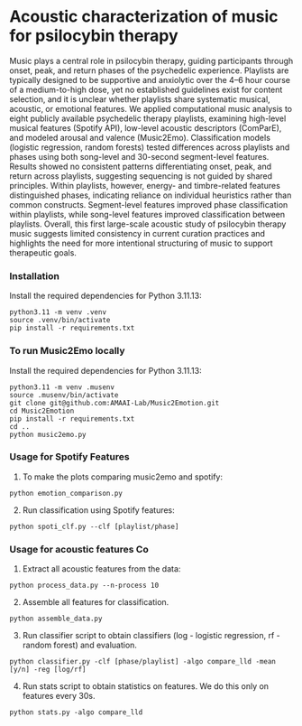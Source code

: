 # Acoustic characterization of music for psilocybin therapy

Music plays a central role in psilocybin therapy, guiding participants through onset, peak, and return phases of the psychedelic experience. Playlists are typically designed to be supportive and anxiolytic over the 4–6 hour course of a medium-to-high dose, yet no established guidelines exist for content selection, and it is unclear whether playlists share systematic musical, acoustic, or emotional features. We applied computational music analysis to eight publicly available psychedelic therapy playlists, examining high-level musical features (Spotify API), low-level acoustic descriptors (ComParE), and modeled arousal and valence (Music2Emo). Classification models (logistic regression, random forests) tested differences across playlists and phases using both song-level and 30-second segment-level features. Results showed no consistent patterns differentiating onset, peak, and return across playlists, suggesting sequencing is not guided by shared principles. Within playlists, however, energy- and timbre-related features distinguished phases, indicating reliance on individual heuristics rather than common constructs. Segment-level features improved phase classification within playlists, while song-level features improved classification between playlists. Overall, this first large-scale acoustic study of psilocybin therapy music suggests limited consistency in current curation practices and highlights the need for more intentional structuring of music to support therapeutic goals.

### Installation 
Install the required dependencies for Python 3.11.13:
```
python3.11 -m venv .venv
source .venv/bin/activate
pip install -r requirements.txt
```

### To run Music2Emo locally
Install the required dependencies for Python 3.11.13:
```
python3.11 -m venv .musenv
source .musenv/bin/activate
git clone git@github.com:AMAAI-Lab/Music2Emotion.git
cd Music2Emotion
pip install -r requirements.txt
cd ..
python music2emo.py
```

### Usage for Spotify Features
1. To make the plots comparing music2emo and spotify:
```
python emotion_comparison.py
```

2. Run classification using Spotify features:
```
python spoti_clf.py --clf [playlist/phase]
```

### Usage for acoustic features Co

1. Extract all acoustic features from the data:
```
python process_data.py --n-process 10
```

2. Assemble all features for classification.
```
python assemble_data.py
```

3. Run classifier script to obtain classifiers (log - logistic regression, rf - random forest) and evaluation. 
```
python classifier.py -clf [phase/playlist] -algo compare_lld -mean [y/n] -reg [log/rf]
```

4. Run stats script to obtain statistics on features. We do this only on features every 30s.
```
python stats.py -algo compare_lld
```







